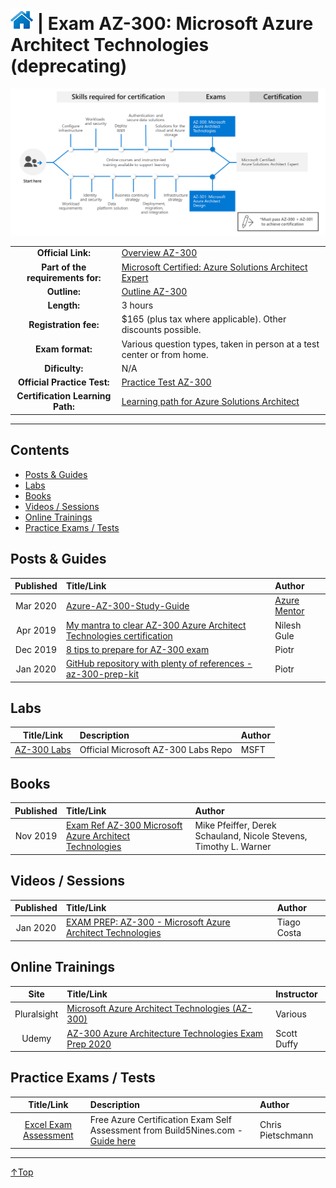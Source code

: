 # [![Home](/img/home.png)](certifications.md "Overview Certifications") | Exam AZ-300: Microsoft Azure Architect Technologies (deprecating)
![Cert](/img/az-300.png)

|                                   |                                                                                                                                          |
| :-------------------------------: | :--------------------------------------------------------------------------------------------------------------------------------------- |
|        **Official Link:**         | [Overview AZ-300](https://docs.microsoft.com/en-us/learn/certifications/exams/AZ-300)                                                    |
| **Part of the requirements for:** | [Microsoft Certified: Azure Solutions Architect Expert](https://docs.microsoft.com/en-us/learn/certifications/azure-solutions-architect) |
|           **Outline:**            | [Outline AZ-300](https://query.prod.cms.rt.microsoft.com/cms/api/am/binary/RE3VzwB)                                                      |
|            **Length:**            | 3 hours                                                                                                                                  |
|       **Registration fee:**       | $165 (plus tax where applicable).  Other discounts possible.                                                                             |
|         **Exam format:**          | Various question types, taken in person at a test center or from home.                                                                   |
|          **Dificulty:**           | N/A                                                                                                                                      |
|    **Official Practice Test:**    | [Practice Test AZ-300](https://us.mindhub.com/p/MU-AZ-300)                                                                               |
| **Certification Learning Path:**  | [Learning path for Azure Solutions Architect](https://query.prod.cms.rt.microsoft.com/cms/api/am/binary/RWtVsd)                          |


___

## Contents
- [Posts & Guides](#posts-&-guides)
- [Labs](#labs)
- [Books](#books)
- [Videos / Sessions](#videos-/-sessions)
- [Online Trainings](#online-trainings)
- [Practice Exams / Tests](#practice-exams-/-tests)


## Posts & Guides
| Published | Title/Link                                                                                                                                            | Author                                             |
| :-------: | :---------------------------------------------------------------------------------------------------------------------------------------------------- | :------------------------------------------------- |
| Mar 2020  | [Azure-AZ-300-Study-Guide](https://github.com/AzureMentor/Azure-AZ-300-Study-Guide)                                                                   | [Azure Mentor](https://azurementor.wordpress.com/) |
| Apr 2019  | [My mantra to clear AZ-300 Azure Architect Technologies certification](https://www.handsonarchitect.com/2019/04/my-mantra-to-clear-az-300-azure.html) | Nilesh Gule                                        |
| Dec 2019  | [8 tips to prepare for AZ-300 exam](https://medium.com/@piotrzan/8-tips-to-prepare-for-az-300-exam-cadff5532394)                                      | Piotr                                              |
| Jan 2020  | [GitHub repository with plenty of references - az-300-prep-kit](https://github.com/Piotr1215/az-300-prep-kit)                                         | Piotr                                              |

## Labs
|                                           Title/Link                                           | Description                         | Author |
| :--------------------------------------------------------------------------------------------: | :---------------------------------- | :----- |
| [AZ-300 Labs](https://github.com/MicrosoftLearning/AZ-300-MicrosoftAzureArchitectTechnologies) | Official Microsoft AZ-300 Labs Repo | MSFT   |


## Books
| Published | Title/Link                                                                                                                                    | Author                                                            |
| :-------: | :-------------------------------------------------------------------------------------------------------------------------------------------- | :---------------------------------------------------------------- |
| Nov 2019  | [Exam Ref AZ-300 Microsoft Azure Architect Technologies](https://www.amazon.com/AZ-300-Microsoft-Azure-Architect-Technologies/dp/0135802547/) | Mike Pfeiffer, Derek Schauland, Nicole Stevens, Timothy L. Warner |



## Videos / Sessions
| Published | Title/Link                                                                                                                                | Author      |
| :-------: | :---------------------------------------------------------------------------------------------------------------------------------------- | :---------- |
|   Jan 2020    | [EXAM PREP: AZ-300 - Microsoft Azure Architect Technologies](https://www.youtube.com/watch?v=cBlDAnXx1Y4) | Tiago Costa |


## Online Trainings
|    Site     | Title/Link                                                                                                                         | Instructor  |
| :---------: | :--------------------------------------------------------------------------------------------------------------------------------- | :---------- |
| Pluralsight | [Microsoft Azure Architect Technologies (AZ-300)](https://www.pluralsight.com/paths/microsoft-azure-architect-technologies-az-300) | Various     |
|    Udemy    | [AZ-300 Azure Architecture Technologies Exam Prep 2020](https://www.udemy.com/course/70534-azure/)                                 | Scott Duffy |


## Practice Exams / Tests
|                                                                        Title/Link                                                                        | Description                                                                                                                                     | Author            |
| :------------------------------------------------------------------------------------------------------------------------------------------------------: | :---------------------------------------------------------------------------------------------------------------------------------------------- | :---------------- |
| [Excel Exam Assessment](https://github.com/Build5Nines/exam-assessments/blob/master/Assessments/Exam-Msft-AZ-300-Self-Assessment-Build5Nines.xlsx?raw=1) | Free Azure Certification Exam Self Assessment from Build5Nines.com  - [Guide here](https://build5nines.com/free-oss-exam-self-assessment-tool/) | Chris Pietschmann |

___
 <a href="#top" title="Back to the top.">↑Top</a>
